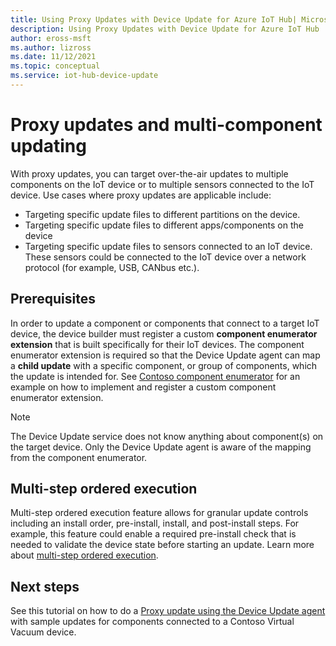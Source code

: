 ```yaml
---
title: Using Proxy Updates with Device Update for Azure IoT Hub| Microsoft Docs
description: Using Proxy Updates with Device Update for Azure IoT Hub
author: eross-msft
ms.author: lizross
ms.date: 11/12/2021
ms.topic: conceptual
ms.service: iot-hub-device-update
---
```


# Proxy updates and multi-component updating

With proxy updates, you can target over-the-air updates to multiple components on the IoT device or to multiple sensors connected to the IoT device. Use cases where proxy updates are applicable include:

* Targeting specific update files to different partitions on the device.
* Targeting specific update files to different apps/components on the device  
* Targeting specific update files to sensors connected to an IoT device. These sensors could be connected to the IoT device over a network protocol (for example, USB, CANbus etc.).

## Prerequisites

In order to update a component or components that connect to a target IoT device, the device builder must register a custom **component enumerator extension** that is built specifically for their IoT devices. The component enumerator extension is required so that the Device Update agent can map a **child update** with a specific component, or group of components, which the update is intended for. See [Contoso component enumerator](components-enumerator.md) for an example on how to implement and register a custom component enumerator extension.

> [!NOTE]
> The Device Update service does not know anything about component(s) on the target device. Only the Device Update agent is aware of the mapping from the component enumerator.

## Multi-step ordered execution

Multi-step ordered execution feature allows for granular update controls including an install order, pre-install, install, and post-install steps. For example, this feature could enable a required pre-install check that is needed to validate the device state before starting an update. Learn more about [multi-step ordered execution](device-update-multi-step-updates.md).

## Next steps

See this tutorial on how to do a [Proxy update using the Device Update agent](device-update-howto-proxy-updates.md) with sample updates for components connected to a Contoso Virtual Vacuum device.
